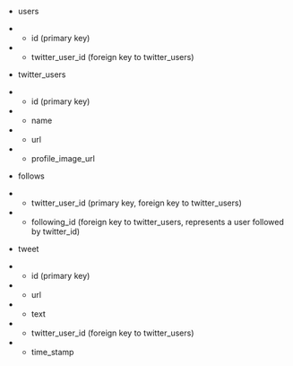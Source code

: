 

* users
* * id (primary key)
* * twitter_user_id (foreign key to twitter_users)

* twitter_users
* * id (primary key)
* * name
* * url
* * profile_image_url

* follows
* * twitter_user_id (primary key, foreign key to twitter_users)
* * following_id (foreign key to twitter_users, represents a user followed by twitter_id)

* tweet
* * id (primary key)
* * url
* * text
* * twitter_user_id (foreign key to twitter_users)
* * time_stamp